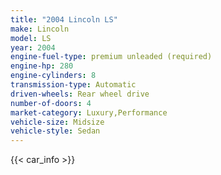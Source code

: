 ```yaml
---
title: "2004 Lincoln LS"
make: Lincoln
model: LS
year: 2004
engine-fuel-type: premium unleaded (required)
engine-hp: 280
engine-cylinders: 8
transmission-type: Automatic
driven-wheels: Rear wheel drive
number-of-doors: 4
market-category: Luxury,Performance
vehicle-size: Midsize
vehicle-style: Sedan
---
```


{{< car_info >}}
